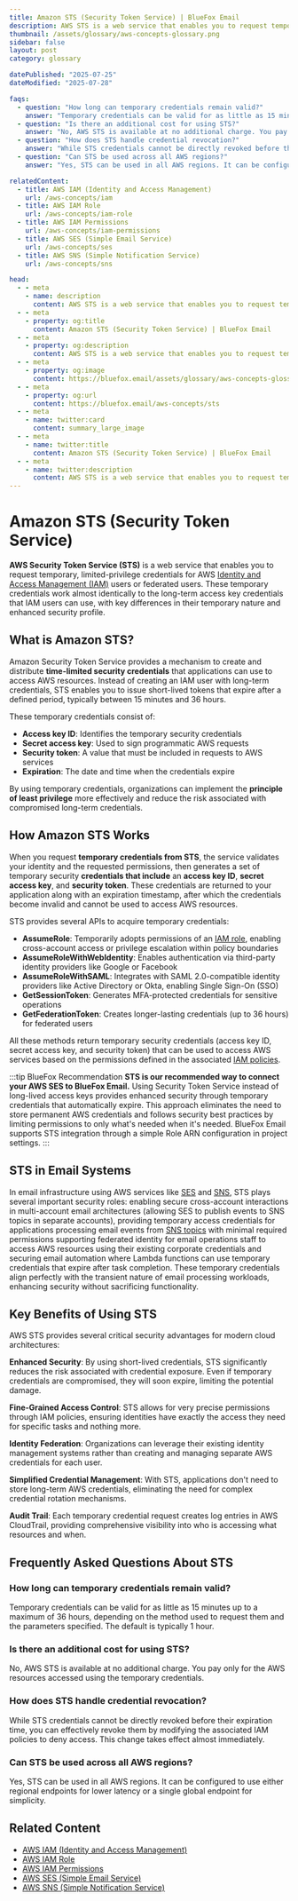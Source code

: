 ```yaml
---
title: Amazon STS (Security Token Service) | BlueFox Email
description: AWS STS is a web service that enables you to request temporary, limited-privilege credentials for AWS Identity and Access Management (IAM) users or federated users.
thumbnail: /assets/glossary/aws-concepts-glossary.png
sidebar: false
layout: post
category: glossary

datePublished: "2025-07-25"
dateModified: "2025-07-28"

faqs:
  - question: "How long can temporary credentials remain valid?"
    answer: "Temporary credentials can be valid for as little as 15 minutes up to a maximum of 36 hours, depending on the method used to request them and the parameters specified. The default is typically 1 hour."
  - question: "Is there an additional cost for using STS?"
    answer: "No, AWS STS is available at no additional charge. You pay only for the AWS resources accessed using the temporary credentials."
  - question: "How does STS handle credential revocation?"
    answer: "While STS credentials cannot be directly revoked before their expiration time, you can effectively revoke them by modifying the associated IAM policies to deny access. This change takes effect almost immediately."
  - question: "Can STS be used across all AWS regions?"
    answer: "Yes, STS can be used in all AWS regions. It can be configured to use either regional endpoints for lower latency or a single global endpoint for simplicity."

relatedContent:
  - title: AWS IAM (Identity and Access Management)
    url: /aws-concepts/iam
  - title: AWS IAM Role
    url: /aws-concepts/iam-role
  - title: AWS IAM Permissions
    url: /aws-concepts/iam-permissions
  - title: AWS SES (Simple Email Service)
    url: /aws-concepts/ses
  - title: AWS SNS (Simple Notification Service)
    url: /aws-concepts/sns

head:
  - - meta
    - name: description
      content: AWS STS is a web service that enables you to request temporary, limited-privilege credentials for AWS Identity and Access Management (IAM) users or federated users.
  - - meta
    - property: og:title
      content: Amazon STS (Security Token Service) | BlueFox Email
  - - meta
    - property: og:description
      content: AWS STS is a web service that enables you to request temporary, limited-privilege credentials for AWS Identity and Access Management (IAM) users or federated users.
  - - meta
    - property: og:image
      content: https://bluefox.email/assets/glossary/aws-concepts-glossary.png
  - - meta
    - property: og:url
      content: https://bluefox.email/aws-concepts/sts
  - - meta
    - name: twitter:card
      content: summary_large_image
  - - meta
    - name: twitter:title
      content: Amazon STS (Security Token Service) | BlueFox Email
  - - meta
    - name: twitter:description
      content: AWS STS is a web service that enables you to request temporary, limited-privilege credentials for AWS Identity and Access Management (IAM) users or federated users.
---
```

<GlossaryNavigation />

# Amazon STS (Security Token Service)

**AWS Security Token Service (STS)** is a web service that enables you to request temporary, limited-privilege credentials for AWS [Identity and Access Management (IAM)](/aws-concepts/iam) users or federated users. These temporary credentials work almost identically to the long-term access key credentials that IAM users can use, with key differences in their temporary nature and enhanced security profile.

## What is Amazon STS?

Amazon Security Token Service provides a mechanism to create and distribute **time-limited security credentials** that applications can use to access AWS resources. Instead of creating an IAM user with long-term credentials, STS enables you to issue short-lived tokens that expire after a defined period, typically between 15 minutes and 36 hours.

These temporary credentials consist of:

- **Access key ID**: Identifies the temporary security credentials
- **Secret access key**: Used to sign programmatic AWS requests
- **Security token**: A value that must be included in requests to AWS services
- **Expiration**: The date and time when the credentials expire

By using temporary credentials, organizations can implement the **principle of least privilege** more effectively and reduce the risk associated with compromised long-term credentials.

## How Amazon STS Works

When you request **temporary credentials from STS**, the service validates your identity and the requested permissions, then generates a set of temporary security **credentials that include** an **access key ID**, **secret access key**, and **security token**. These credentials are returned to your application along with an expiration timestamp, after which the credentials become invalid and cannot be used to access AWS resources.

STS provides several APIs to acquire temporary credentials:

- **AssumeRole**: Temporarily adopts permissions of an [IAM role](/aws-concepts/iam-role), enabling cross-account access or privilege escalation within policy boundaries
- **AssumeRoleWithWebIdentity**: Enables authentication via third-party identity providers like Google or Facebook
- **AssumeRoleWithSAML**: Integrates with SAML 2.0-compatible identity providers like Active Directory or Okta, enabling Single Sign-On (SSO)
- **GetSessionToken**: Generates MFA-protected credentials for sensitive operations
- **GetFederationToken**: Creates longer-lasting credentials (up to 36 hours) for federated users

All these methods return temporary security credentials (access key ID, secret access key, and security token) that can be used to access AWS services based on the permissions defined in the associated [IAM policies](/aws-concepts/iam-permissions).

:::tip BlueFox Recommendation
**STS is our recommended way to connect your AWS SES to BlueFox Email.** Using Security Token Service instead of long-lived access keys provides enhanced security through temporary credentials that automatically expire. This approach eliminates the need to store permanent AWS credentials and follows security best practices by limiting permissions to only what's needed when it's needed. BlueFox Email supports STS integration through a simple Role ARN configuration in project settings.
:::

## STS in Email Systems

In email infrastructure using AWS services like [SES](/aws-concepts/ses) and [SNS](/aws-concepts/sns), STS plays several important security roles: enabling secure cross-account interactions in multi-account email architectures (allowing SES to publish events to SNS topics in separate accounts), providing temporary access credentials for applications processing email events from [SNS topics](/aws-concepts/sns-topics) with minimal required permissions supporting federated identity for email operations staff to access AWS resources using their existing corporate credentials and securing email automation where Lambda functions can use temporary credentials that expire after task completion. These temporary credentials align perfectly with the transient nature of email processing workloads, enhancing security without sacrificing functionality.

## Key Benefits of Using STS

AWS STS provides several critical security advantages for modern cloud architectures:

**Enhanced Security**: By using short-lived credentials, STS significantly reduces the risk associated with credential exposure. Even if temporary credentials are compromised, they will soon expire, limiting the potential damage.

**Fine-Grained Access Control**: STS allows for very precise permissions through IAM policies, ensuring identities have exactly the access they need for specific tasks and nothing more.

**Identity Federation**: Organizations can leverage their existing identity management systems rather than creating and managing separate AWS credentials for each user.

**Simplified Credential Management**: With STS, applications don't need to store long-term AWS credentials, eliminating the need for complex credential rotation mechanisms.

**Audit Trail**: Each temporary credential request creates log entries in AWS CloudTrail, providing comprehensive visibility into who is accessing what resources and when.

## Frequently Asked Questions About STS

### How long can temporary credentials remain valid?

Temporary credentials can be valid for as little as 15 minutes up to a maximum of 36 hours, depending on the method used to request them and the parameters specified. The default is typically 1 hour.

### Is there an additional cost for using STS?

No, AWS STS is available at no additional charge. You pay only for the AWS resources accessed using the temporary credentials.

### How does STS handle credential revocation?

While STS credentials cannot be directly revoked before their expiration time, you can effectively revoke them by modifying the associated IAM policies to deny access. This change takes effect almost immediately.

### Can STS be used across all AWS regions?

Yes, STS can be used in all AWS regions. It can be configured to use either regional endpoints for lower latency or a single global endpoint for simplicity.

## Related Content

- [AWS IAM (Identity and Access Management)](/aws-concepts/iam)
- [AWS IAM Role](/aws-concepts/iam-role)
- [AWS IAM Permissions](/aws-concepts/iam-permissions)
- [AWS SES (Simple Email Service)](/aws-concepts/ses)
- [AWS SNS (Simple Notification Service)](/aws-concepts/sns)

<GlossaryCTA />

